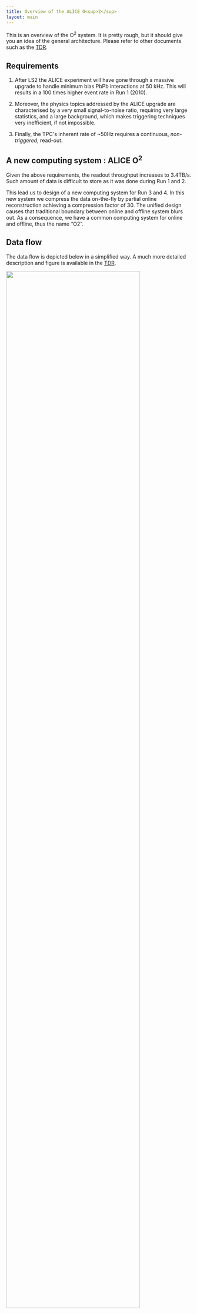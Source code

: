```yaml
---
title: Overview of the ALICE O<sup>2</sup>
layout: main
---
```


This is an overview of the O<sup>2</sup> system. It is pretty rough, but it should give you an idea of the general architecture. Please refer to other documents such as the [TDR](https://cds.cern.ch/record/2011297).

## Requirements

1. After LS2 the ALICE experiment will have gone through a massive upgrade to handle minimum bias PbPb interactions at 50 kHz. This will results in a 100 times higher event rate in Run 1 (2010).

2. Moreover, the physics topics addressed by the ALICE upgrade are characterised by a very small signal-to-noise ratio, requiring very large statistics, and a large background, which makes triggering techniques very inefficient, if not impossible.

3. Finally, the TPC's inherent rate of ~50Hz requires a continuous, _non-triggered_, read-out.

## A new computing system : ALICE O<sup>2</sup>

 Given the above requirements, the readout throughput increases to 3.4TB/s. Such amount of data is difficult to store as it was done during Run 1 and 2.

 This lead us to design of a new computing system for Run 3 and 4. In this new system we compress the data on-the-fly by partial online reconstruction achieving a compression factor of 30. The unified design causes that traditional boundary between online and offline system blurs out. As a consequence, we have a common computing system for online and offline, thus the name “O2”.

## Data flow

The data flow is depicted below in a simplified way. A much more detailed description and figure is available in the [TDR](https://cds.cern.ch/record/2011297).

<img src="{{site.baseurl}}/images/dataflow.png" style="width:85%"/>
